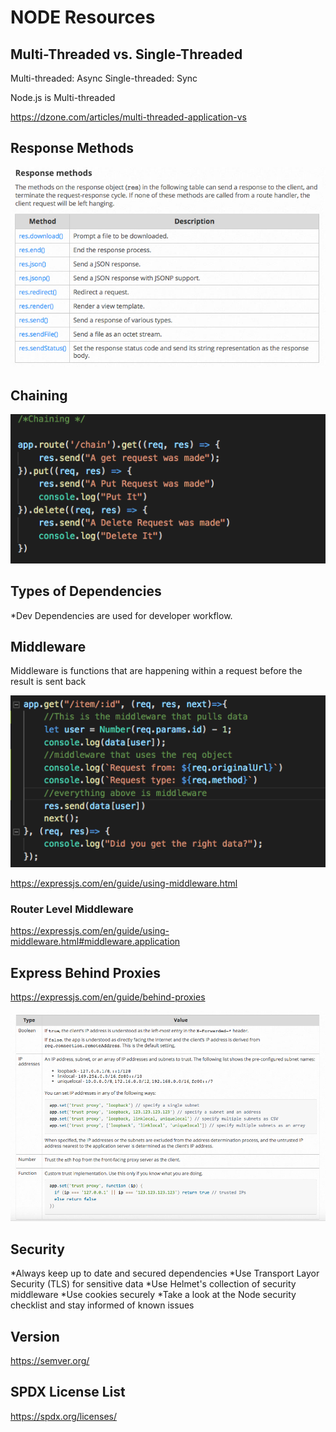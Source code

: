 # NODE Resources

## Multi-Threaded vs. Single-Threaded

Multi-threaded: Async
Single-threaded: Sync

Node.js is Multi-threaded

https://dzone.com/articles/multi-threaded-application-vs

## Response Methods

![res_methods](/public/res_methods.png "Title is optional")

## Chaining

![chaining](/public/chaining.png "Title is optional")

## Types of Dependencies

*Dev Dependencies are used for developer workflow. 

## Middleware

Middleware is functions that are happening within a request before the result is sent back

![Middleware](/public/middleware.png "Title is optional")

https://expressjs.com/en/guide/using-middleware.html

### Router Level Middleware

https://expressjs.com/en/guide/using-middleware.html#middleware.application

## Express Behind Proxies

https://expressjs.com/en/guide/behind-proxies

![Proxies](/public/proxies.png "Title is optional")

## Security

*Always keep up to date and secured dependencies
*Use Transport Layor Security (TLS) for sensitive data
*Use Helmet's collection of security middleware
*Use cookies securely
*Take a look at the Node security checklist and stay informed of known issues


## Version

https://semver.org/

## SPDX License List

https://spdx.org/licenses/

